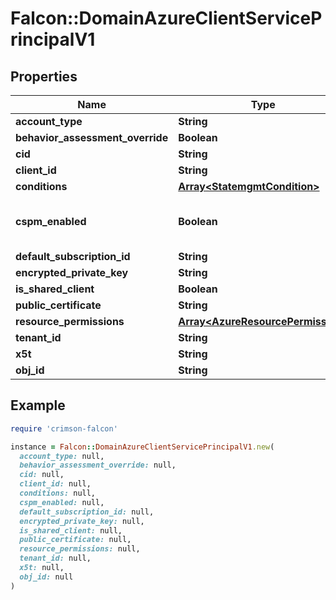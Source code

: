 # Falcon::DomainAzureClientServicePrincipalV1

## Properties

| Name | Type | Description | Notes |
| ---- | ---- | ----------- | ----- |
| **account_type** | **String** |  | [optional] |
| **behavior_assessment_override** | **Boolean** |  | [optional] |
| **cid** | **String** |  |  |
| **client_id** | **String** |  | [optional] |
| **conditions** | [**Array&lt;StatemgmtCondition&gt;**](StatemgmtCondition.md) |  | [optional] |
| **cspm_enabled** | **Boolean** | If the account has CSPM enabled. |  |
| **default_subscription_id** | **String** |  | [optional] |
| **encrypted_private_key** | **String** |  | [optional] |
| **is_shared_client** | **Boolean** |  |  |
| **public_certificate** | **String** |  | [optional] |
| **resource_permissions** | [**Array&lt;AzureResourcePermission&gt;**](AzureResourcePermission.md) |  | [optional] |
| **tenant_id** | **String** |  |  |
| **x5t** | **String** |  | [optional] |
| **obj_id** | **String** |  | [optional] |

## Example

```ruby
require 'crimson-falcon'

instance = Falcon::DomainAzureClientServicePrincipalV1.new(
  account_type: null,
  behavior_assessment_override: null,
  cid: null,
  client_id: null,
  conditions: null,
  cspm_enabled: null,
  default_subscription_id: null,
  encrypted_private_key: null,
  is_shared_client: null,
  public_certificate: null,
  resource_permissions: null,
  tenant_id: null,
  x5t: null,
  obj_id: null
)
```

